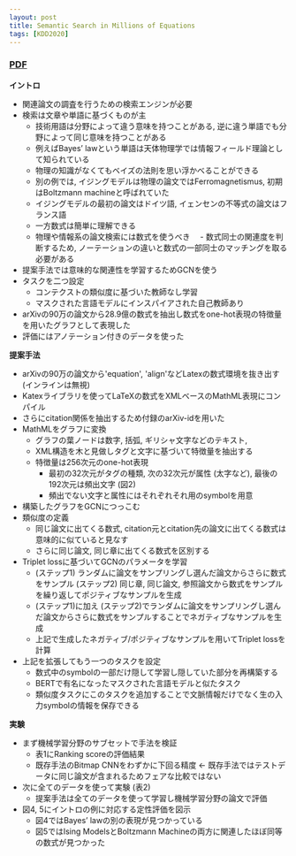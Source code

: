 ```yaml
---
layout: post
title: Semantic Search in Millions of Equations
tags: [KDD2020]
---
```


### [PDF](https://dl.acm.org/doi/10.1145/3394486.3403056)
**イントロ**
- 関連論文の調査を行うための検索エンジンが必要
- 検索は文章や単語に基づくものが主
  - 技術用語は分野によって違う意味を持つことがある, 逆に違う単語でも分野によって同じ意味を持つことがある
  - 例えばBayes’ lawという単語は天体物理学では情報フィールド理論として知られている
  - 物理の知識がなくてもベイズの法則を思い浮かべることができる
  - 別の例では, イジングモデルは物理の論文ではFerromagnetismus, 初期はBoltzmann machineと呼ばれていた
  - イジングモデルの最初の論文はドイツ語, イェンセンの不等式の論文はフランス語
  - 一方数式は簡単に理解できる
  - 物理や情報系の論文検索には数式を使うべき
　- 数式同士の関連度を判断するため, ノーテーションの違いと数式の一部同士のマッチングを取る必要がある
- 提案手法では意味的な関連性を学習するためGCNを使う
- タスクを二つ設定
  - コンテクストの類似度に基づいた教師なし学習
  - マスクされた言語モデルにインスパイアされた自己教師あり
- arXivの90万の論文から28.9億の数式を抽出し数式をone-hot表現の特徴量を用いたグラフとして表現した
- 評価にはアノテーション付きのデータを使った

**提案手法**
- arXivの90万の論文から'equation', 'align'などLatexの数式環境を抜き出す (インラインは無視)
- Katexライブラリを使ってLaTeXの数式をXMLベースのMathML表現にコンパイル
- さらにcitation関係を抽出するため付録のarXiv-idを用いた
- MathMLをグラフに変換
  - グラフの葉ノードは数字, 括弧, ギリシャ文字などのテキスト, 
  - XML構造を木と見做しタグと文字に基づいて特徴量を抽出する
  - 特徴量は256次元のone-hot表現
    - 最初の32次元がタグの種類, 次の32次元が属性 (太字など), 最後の192次元は頻出文字 (図2)
    - 頻出でない文字と属性にはそれぞれそれ用のsymbolを用意
- 構築したグラフをGCNにつっこむ
- 類似度の定義
  - 同じ論文に出てくる数式, citation元とcitation先の論文に出てくる数式は意味的に似ていると見なす
  - さらに同じ論文, 同じ章に出てくる数式を区別する
- Triplet lossに基づいてGCNのパラメータを学習
  - (ステップ1) ランダムに論文をサンプリングし選んだ論文からさらに数式をサンプル (ステップ2) 同じ章, 同じ論文, 参照論文から数式をサンプル を繰り返してポジティブなサンプルを生成
  - (ステップ1)に加え (ステップ2)でランダムに論文をサンプリングし選んだ論文からさらに数式をサンプルすることでネガティブなサンプルを生成
  - 上記で生成したネガティブ/ポジティブなサンプルを用いてTriplet lossを計算
- 上記を拡張してもう一つのタスクを設定
  - 数式中のsymbolの一部だけ隠して学習し隠していた部分を再構築する
  - BERTで有名になったマスクされた言語モデルと似たタスク
  - 類似度タスクにこのタスクを追加することで文脈情報だけでなく生の入力symbolの情報を保存できる

**実験**
- まず機械学習分野のサブセットで手法を検証
  - 表1にRanking scoreの評価結果
  - 既存手法のBitmap CNNをわずかに下回る精度 <- 既存手法ではテストデータに同じ論文が含まれるためフェアな比較ではない
- 次に全てのデータを使って実験 (表2)
  - 提案手法は全てのデータを使って学習し機械学習分野の論文で評価
- 図4, 5にイントロの例に対応する定性評価を図示
  - 図4ではBayes’ lawの別の表現が見つかっている
  - 図5ではIsing ModelsとBoltzmann Machineの両方に関連したほぼ同等の数式が見つかった
  
